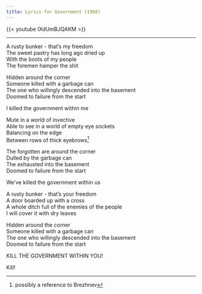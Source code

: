 ```yaml
---
title: Lyrics for Government (1988)
---
```


{{< youtube IXdUmBJQAKM >}} 

---

A rusty bunker - that’s my freedom \
The sweet pastry has long ago dried up \
With the boots of my people \
The foremen hamper the shit
 
Hidden around the corner \
Someone killed with a garbage can \
The one who willingly descended into the basement \
Doomed to failure from the start 
 
I killed the government within me 

Mute in a world of invective \
Able to see in a world of empty eye sockets \
Balancing on the edge \
Between rows of thick eyebrows[^1] 

The forgotten are around the corner \
Dulled by the garbage can \
The exhausted into the basement \
Doomed to failure from the start

We’ve killed the government within us
 
A rusty bunker - that’s your freedom \
A door boarded up with a cross \
A whole ditch full of the enemies of the people \
I will cover it with dry leaves 
 
Hidden around the corner \
Someone killed with a garbage can \
The one who willingly descended into the basement \
Doomed to failure from the start
 
KILL THE GOVERNMENT WITHIN YOU!
 
Kill!

[^1]: possibly a reference to Brezhnev
